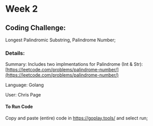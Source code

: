 # Week 2

## Coding Challenge: 
Longest Palindromic Substring, Palindrome Number; 
### Details:
Summary: Includes two implmentations for Palindrome (Int & Str): [https://leetcode.com/problems/palindrome-number/](https://leetcode.com/problems/palindrome-number/)

Language: Golang

User: Chris Page

#### To Run Code
Copy and paste (entire) code in https://goplay.tools/ and select run;
